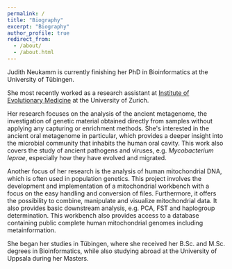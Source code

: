 ```yaml
---
permalink: /
title: "Biography"
excerpt: "Biography"
author_profile: true
redirect_from: 
  - /about/
  - /about.html
---
```



Judith Neukamm is currently finishing her PhD in Bioinformatics at the University of Tübingen. 

She most recently worked as a research assistant at [Institute of Evolutionary Medicine](https://www.iem.uzh.ch/en.html) 
at the University of Zurich.

Her research focuses on the analysis of the ancient metagenome, the investigation of genetic material obtained directly 
from samples without applying any capturing or enrichment methods. She's interested in the ancient oral metagenome in 
particular, which provides a deeper insight into the microbial community that inhabits the human oral cavity. This 
work also covers the study of ancient pathogens and viruses, e.g. *Mycobacterium leprae*, especially how they have 
evolved and migrated.
  
Another focus of her research is the analysis of human mitochondrial DNA, which is often used in population genetics. 
This project involves the development and implementation of a mitochondrial workbench with a focus on the easy handling 
and conversion of files. 
Furthermore, it offers the possibility to combine, manipulate and visualize mitochondrial data. It also provides basic 
downstream analysis, e.g. PCA, FST and haplogroup determination. This workbench also provides access to a database containing
public complete human mitochondrial genomes including metainformation.

She began her studies in Tübingen, where she received her B.Sc. and M.Sc. degrees in Bioinformatics, while also studying abroad 
at the University of Uppsala during her Masters. 
